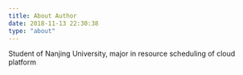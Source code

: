 ```yaml
---
title: About Author
date: 2018-11-13 22:30:38
type: "about"
---
```


Student of Nanjing University, major in resource scheduling of cloud platform